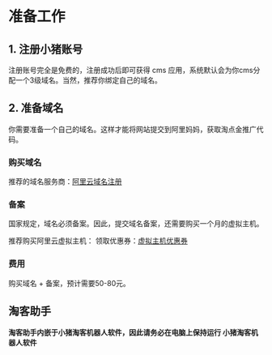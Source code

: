 # 准备工作

## 1. 注册小猪账号

注册账号完全是免费的，注册成功后即可获得 cms 应用，系统默认会为你cms分配一个3级域名。当然，推荐你绑定自己的域名。

## 2. 准备域名

你需要准备一个自己的域名。这样才能将网站提交到阿里妈妈，获取淘点金推广代码。

### 购买域名

推荐的域名服务商：[阿里云域名注册](https://wanwang.aliyun.com/?spm=5176.8142029.388261.210.ZAhVoZ)

### 备案

国家规定，域名必须备案。因此，提交域名备案，还需要购买一个月的虚拟主机。

推荐购买阿里云虚拟主机：
领取优惠券：[虚拟主机优惠券](https://promotion.aliyun.com/ntms/act/ambassador/sharetouser.html?userCode=lb2isjlc&productCode=qingcloud&utm_source=lb2isjlc)

### 费用

购买域名 + 备案，预计需要50-80元。

## 淘客助手

**淘客助手内嵌于小猪淘客机器人软件，因此请务必在电脑上保持运行 小猪淘客机器人软件**
